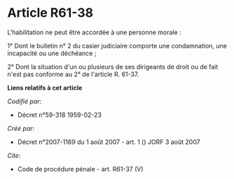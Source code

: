 # Article R61-38

L'habilitation ne peut être accordée à une personne morale : 

1° Dont le bulletin n° 2 du casier judiciaire comporte une condamnation, une incapacité ou une déchéance ; 

2° Dont la situation d'un ou plusieurs de ses dirigeants de droit ou de fait n'est pas conforme au 2° de l'article R. 61-37.

**Liens relatifs à cet article**

_Codifié par_:

  - Décret n°59-318 1959-02-23

_Créé par_:

  - Décret n°2007-1169 du 1 août 2007 - art. 1 () JORF 3 août 2007

_Cite_:

  - Code de procédure pénale - art. R61-37 (V)
